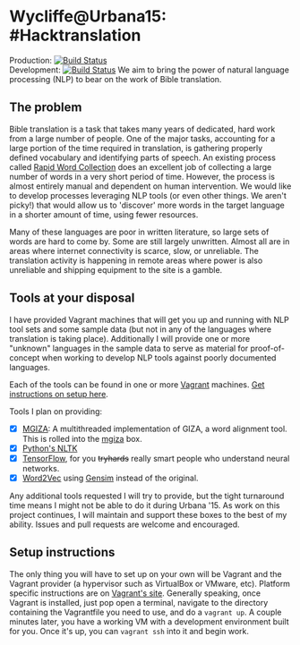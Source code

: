 # Wycliffe@Urbana15: #Hacktranslation
Production:     [![Build Status](https://travis-ci.org/bbriggs/wycliffe-urbana-2015.svg?branch=master)](https://travis-ci.org/bbriggs/wycliffe-urbana-2015)      
Development:    [![Build Status](https://travis-ci.org/bbriggs/wycliffe-urbana-2015.svg?branch=development)](https://travis-ci.org/bbriggs/wycliffe-urbana-2015)
We aim to bring the power of natural language processing (NLP) to bear on the work of Bible translation.

## The problem

Bible translation is a task that takes many years of dedicated, hard work from a large number of people. One of the major tasks, accounting for a large portion of the time required in translation, is gathering properly defined vocabulary and identifying parts of speech. An existing process called [Rapid Word Collection](http://rapidwords.net/) does an excellent job of collecting a large number of words in a very short period of time. However, the process is almost entirely manual and dependent on human intervention. We would like to develop processes leveraging NLP tools (or even other things. We aren't picky!) that would allow us to 'discover' more words in the target language in a shorter amount of time, using fewer resources.

Many of these languages are poor in written literature, so large sets of words are hard to come by. Some are still largely unwritten. Almost all are in areas where internet connectivity is scarce, slow, or unreliable. The translation activity is happening in remote areas where power is also unreliable and shipping equipment to the site is a gamble.

## Tools at your disposal

I have provided Vagrant machines that will get you up and running with NLP tool sets and some sample data (but not in any of the languages where translation is taking place). Additionally I will provide one or more "unknown" languages in the sample data to serve as material for proof-of-concept when working to develop NLP tools against poorly documented languages. 

Each of the tools can be found in one or more [Vagrant](https://www.vagrantup.com/) machines. [Get instructions on setup here](https://docs.vagrantup.com/v2/installation/index.html). 

Tools I plan on providing: 

- [X] [MGIZA](https://github.com/moses-smt/mgiza): A multithreaded implementation of GIZA, a word alignment tool. This is rolled into the [mgiza](mgiza/mgiza.md) box. 
- [X] [Python's NLTK](http://www.nltk.org/)
- [X] [TensorFlow](http://www.tensorflow.org/), for you ~~tryhards~~ really smart people who understand neural networks. 
- [X] [Word2Vec](https://code.google.com/p/word2vec/) using [Gensim](https://radimrehurek.com/gensim/models/word2vec.html) instead of the original. 

Any additional tools requested I will try to provide, but the tight turnaround time means I might not be able to do it during Urbana '15. As work on this project continues, I will maintain and support these boxes to the best of my ability. Issues and pull requests are welcome and encouraged. 

## Setup instructions

The only thing you will have to set up on your own will be Vagrant and the Vagrant provider (a hypervisor such as VirtualBox or VMware, etc). Platform specific instructions are on [Vagrant's site](https://docs.vagrantup.com/v2/getting-started/up.html). Generally speaking, once Vagrant is installed, just pop open a terminal, navigate to the directory containing the Vagrantfile you need to use, and do a `vagrant up`. A couple minutes later, you have a working VM with a development environment built for you. Once it's up, you can `vagrant ssh` into it and begin work. 
